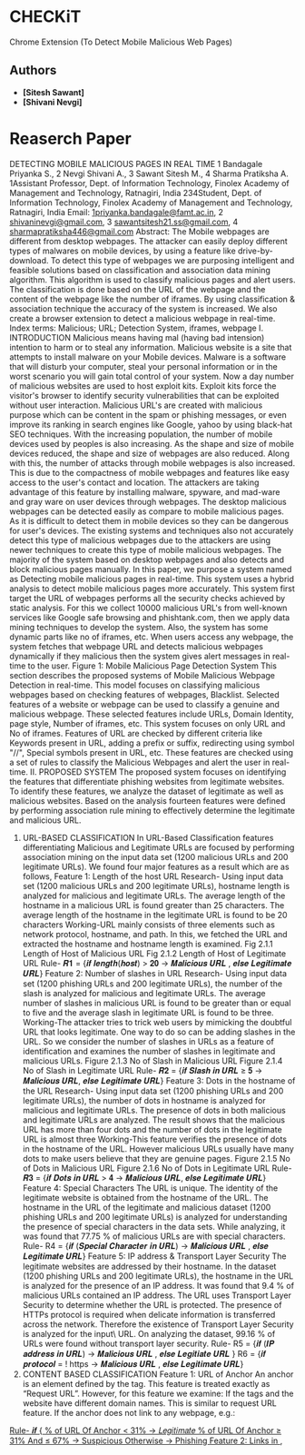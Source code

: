 # CHECKiT
Chrome Extension (To Detect Mobile Malicious Web Pages)
## Authors

* **[Sitesh Sawant]**
* **[Shivani Nevgi]**

# Reaserch Paper

DETECTING MOBILE MALICIOUS PAGES IN REAL TIME
1 Bandagale Priyanka S., 2 Nevgi Shivani A.,
3 Sawant Sitesh M., 4 Sharma Pratiksha A.
1Assistant Professor, Dept. of Information Technology, Finolex Academy of Management and Technology,
Ratnagiri, India
234Student, Dept. of Information Technology, Finolex Academy of Management and Technology, Ratnagiri,
India
Email: 1priyanka.bandagale@famt.ac.in, 2
shivaninevgi@gmail.com,
3
sawantsitesh21.ss@gmail.com, 4
sharmapratiksha446@gmail.com
Abstract: The Mobile webpages are different from desktop webpages. The attacker can easily deploy
different types of malwares on mobile devices, by using a feature like drive-by-download. To detect this
type of webpages we are purposing intelligent and feasible solutions based on classification and
association data mining algorithm. This algorithm is used to classify malicious pages and alert users.
The classification is done based on the URL of the webpage and the content of the webpage like the
number of iframes. By using classification & association technique the accuracy of the system is
increased. We also create a browser extension to detect a malicious webpage in real-time.
Index terms: Malicious; URL; Detection System, iframes, webpage
I. INTRODUCTION
Malicious means having mal (having bad intension) intention to harm or to steal any information.
Malicious website is a site that attempts to install malware on your Mobile devices. Malware is a
software that will disturb your computer, steal your personal information or in the worst scenario you
will gain total control of your system. Now a day number of malicious websites are used to host exploit
kits. Exploit kits force the visitor's browser to identify security vulnerabilities that can be exploited
without user interaction. Malicious URL's are created with malicious purpose which can be content in
the spam or phishing messages, or even improve its ranking in search engines like Google, yahoo by
using black-hat SEO techniques.
With the increasing population, the number of mobile devices used by peoples is also increasing. As the
shape and size of mobile devices reduced, the shape and size of webpages are also reduced. Along with
this, the number of attacks through mobile webpages is also increased. This is due to the compactness
of mobile webpages and features like easy access to the user's contact and location. The attackers are
taking advantage of this feature by installing malware, spyware, and mad-ware and gray ware on user
devices through webpages.
The desktop malicious webpages can be detected easily as compare to mobile malicious pages. As it is 
difficult to detect them in mobile devices so they can be dangerous for user's devices. The existing
systems and techniques also not accurately detect this type of malicious webpages due to the attackers
are using newer techniques to create this type of mobile malicious webpages. The majority of the system
based on desktop webpages and also detects and block malicious pages manually.
In this paper, we purpose a system named as Detecting mobile malicious pages in real-time. This system
uses a hybrid analysis to detect mobile malicious pages more accurately. This system first target the
URL of webpages performs all the security checks achieved by static analysis. For this we collect 10000
malicious URL's from well-known services like Google safe browsing and phishtank.com, then we
apply data mining techniques to develop the system. Also, the system has some dynamic parts like no
of iframes, etc. When users access any webpage, the system fetches that webpage URL and detects
malicious webpages dynamically if they malicious then the system gives alert messages in real-time to
the user.
Figure 1: Mobile Malicious Page Detection System
This section describes the proposed systems of Mobile Malicious Webpage Detection in real-time. This
model focuses on classifying malicious webpages based on checking features of webpages, Blacklist.
Selected features of a website or webpage can be used to classify a genuine and malicious webpage.
These selected features include URLs, Domain Identity, page style, Number of iframes, etc. This system
focuses on only URL and No of iframes. Features of URL are checked by different criteria like
Keywords present in URL, adding a prefix or suffix, redirecting using symbol "//", Special symbols
present in URL, etc. These features are checked using a set of rules to classify the Malicious Webpages
and alert the user in real-time.
 II. PROPOSED SYSTEM
The proposed system focuses on identifying the features that differentiate phishing websites from
legitimate websites. To identify these features, we analyze the dataset of legitimate as well as malicious
websites. Based on the analysis fourteen features were defined by performing association rule mining
to effectively determine the legitimate and malicious URL.

1. URL-BASED CLASSIFICATION
In URL-Based Classification features differentiating Malicious and Legitimate URLs are focused by
performing association mining on the input data set (1200 malicious URLs and 200 legitimate URLs).
We found four major features as a result which are as follows,
Feature 1: Length of the host URL
Research- Using input data set (1200 malicious URLs and 200 legitimate URLs), hostname length is
analyzed for malicious and legitimate URLs. The average length of the hostname in a malicious URL is
found greater than 25 characters. The average length of the hostname in the legitimate URL is found to
be 20 characters
Working-URL mainly consists of three elements such as network protocol, hostname, and path. In this,
we fetched the URL and extracted the hostname and hostname length is examined.
Fig 2.1.1 Length of Host of Malicious URL
Fig 2.1.2 Length of Host of Legitimate URL
Rule- 𝑹𝟏 = {𝒊𝒇 𝒍𝒆𝒏𝒈𝒕𝒉(𝒉𝒐𝒔𝒕) > 𝟐𝟎 → 𝑴𝒂𝒍𝒊𝒄𝒊𝒐𝒖𝒔 𝑼𝑹𝑳 , 𝒆𝒍𝒔𝒆 𝑳𝒆𝒈𝒊𝒕𝒊𝒎𝒂𝒕𝒆 𝑼𝑹𝑳}
Feature 2: Number of slashes in URL
Research- Using input data set (1200 phishing URLs and 200 legitimate URLs), the number of the slash
is analyzed for malicious and legitimate URLs. The average number of slashes in malicious URL is
found to be greater than or equal to five and the average slash in legitimate URL is found to be three.
Working-The attacker tries to trick web users by mimicking the doubtful URL that looks legitimate.
One way to do so can be adding slashes in the URL. So we consider the number of slashes in URLs as
a feature of identification and examines the number of slashes in legitimate and malicious URLs.
Figure 2.1.3 No of Slash in Malicious URL
Figure 2.1.4 No of Slash in Legitimate URL
Rule- 𝑹𝟐 = {𝒊𝒇 𝑺𝒍𝒂𝒔𝒉 𝒊𝒏 𝑼𝑹𝑳 ≥ 𝟓 → 𝑴𝒂𝒍𝒊𝒄𝒊𝒐𝒖𝒔 𝑼𝑹𝑳, 𝒆𝒍𝒔𝒆 𝑳𝒆𝒈𝒊𝒕𝒊𝒎𝒂𝒕𝒆 𝑼𝑹𝑳}
Feature 3: Dots in the hostname of the URL
Research- Using input data set (1200 phishing URLs and 200 legitimate URLs), the number of dots in
hostname is analyzed for malicious and legitimate URLs. The presence of dots in both malicious and
legitimate URLs are analyzed. The result shows that the malicious URL has more than four dots and the
number of dots in the legitimate URL is almost three
Working-This feature verifies the presence of dots in the hostname of the URL. However malicious
URLs usually have many dots to make users believe that they are genuine pages.
Figure 2.1.5 No of Dots in Malicious URL
Figure 2.1.6 No of Dots in Legitimate URL
Rule- 𝑹𝟑 = {𝒊𝒇 𝑫𝒐𝒕𝒔 𝒊𝒏 𝑼𝑹𝑳 > 𝟒 → 𝑴𝒂𝒍𝒊𝒄𝒊𝒐𝒖𝒔 𝑼𝑹𝑳, 𝒆𝒍𝒔𝒆 𝑳𝒆𝒈𝒊𝒕𝒊𝒎𝒂𝒕𝒆 𝑼𝑹𝑳}
Feature 4: Special Characters
The URL is unique. The identity of the legitimate website is obtained from the hostname of the URL.
The hostname in the URL of the legitimate and malicious dataset (1200 phishing URLs and 200
legitimate URLs) is analyzed for understanding the presence of special characters in the data sets. While
analyzing, it was found that 77.75 % of malicious URLs are with special characters.
Rule- R4 = {𝒊𝒇 (𝑺𝒑𝒆𝒄𝒊𝒂𝒍 𝑪𝒉𝒂𝒓𝒂𝒄𝒕𝒆𝒓 𝒊𝒏 𝑼𝑹𝑳) → 𝑴𝒂𝒍𝒊𝒄𝒊𝒐𝒖𝒔 𝑼𝑹𝑳 , 𝒆𝒍𝒔𝒆 𝑳𝒆𝒈𝒊𝒕𝒊𝒎𝒂𝒕𝒆 𝑼𝑹𝑳}
Feature 5: IP address & Transport Layer Security
The legitimate websites are addressed by their hostname. In the dataset (1200 phishing URLs and 200
legitimate URLs), the hostname in the URL is analyzed for the presence of an IP address. It was found
that 9.4 % of malicious URLs contained an IP address.
The URL uses Transport Layer Security to determine whether the URL is protected. The presence of
HTTPs protocol is required when delicate information is transferred across the network. Therefore the
existence of Transport Layer Security is analyzed for the input\ URL. On analyzing the dataset, 99.16
% of URLs were found without transport layer security.
Rule- R5 = {𝒊𝒇 (𝑰𝑷 𝒂𝒅𝒅𝒓𝒆𝒔𝒔 𝒊𝒏 𝑼𝑹𝑳) → 𝑴𝒂𝒍𝒊𝒄𝒊𝒐𝒖𝒔 𝑼𝑹𝑳 , 𝒆𝒍𝒔𝒆 𝑳𝒆𝒈𝒊𝒕𝒊𝒂𝒕𝒆 𝑼𝑹𝑳 }
 R6 = {𝒊𝒇 𝒑𝒓𝒐𝒕𝒐𝒄𝒐𝒍 = ! https → 𝑴𝒂𝒍𝒊𝒄𝒊𝒐𝒖𝒔 𝑼𝑹𝑳 , 𝒆𝒍𝒔𝒆 𝑳𝒆𝒈𝒊𝒕𝒊𝒎𝒂𝒕𝒆 𝑼𝑹𝑳}
2. CONTENT BASED CLASSIFICATION
Feature 1: URL of Anchor
An anchor is an element defined by the <a> tag. This feature is treated exactly as “Request URL”.
However, for this feature we examine:
If the <a> tags and the website have different domain names. This is similar to request URL feature.
If the anchor does not link to any webpage, e.g.:
<a href=“#”>
<a href=“#content”>
<a href=“#skip”>
<a href=“JavaScript ::void(0)”>
Rule- 𝒊𝒇 {
% of URL Of Anchor < 31% → 𝐿𝑒𝑔𝑖𝑡𝑖𝑚𝑎𝑡𝑒
% of URL Of Anchor ≥ 31% And ≤ 67% → Suspicious
Otherwise → Phishing
Feature 2: Links in <Meta>, <Script> and <Link> tags
Given that our investigation covers all angles likely to be used in the webpage source code, we find
that it is common for legitimate websites to use <Meta> tags to offer metadata about the HTML
document; <Script> tags to create a client side script; and <Link> tags to retrieve other web resources.
It is expected that these tags are linked to the same domain of the webpage.
RuleIF{
% of Links in " < Meta > "," < Script > " and " < Link>" < 17% → Legitimate
% of Links in < Meta > "," < Script > " and " < Link>" ≥ 17% And ≤ 81% → Suspicious
Otherwise → Phishing
Feature 3:Submitting Information to Email
Web form allows a user to submit his personal information that is directed to a server for processing. A
phisher might redirect the user’s information to his personal email. To that end, a server-side script
language might be used such as “mail()” function in PHP. One more client-side function that might be
used for this purpose is the “mailto:” function.
Rule: IF{
Using "mail()" or "mailto:" Function to Submit User Information → Phishing
Otherwise → Legitimate
3. PAGE RANK BASED CLASSIFICATION
In PAGE RANK BASED Classification Input URL is first classified with URL based classification
and then checked with the Top 1 Million Website URL Database provided by Alexa. This database
contains all the URLs starting from alphabet A to Z and 0 to 9. If the database contains this URL
means it is Legitimate otherwise it can be Malicious. This classification feature is added to increase
the accuracy of the result by URL based classification.
Figure 2.2.1 Tables of Alphabetical Data
Figure 2.2.2 Data stored in table
III. FUTURE WORK
After studying all the techniques related to the detection of mobile malicious webpages, we conclude
that using only static or dynamic analysis technique is useful but not able to detect malicious pages
accurately. So we will use a hybrid approach to detect mobile malicious webpages by checking its
URL as well as some of the page content, which will more accurately detect mobile webpages in realtime. This system can further develop to detect phishing attacks in the presence of embedded objects
like flash. Also various strategies for discovering malicious pages should be design further to improve
performance. The accuracy of the system can also be increased using new techniques
IV. REFERENCES
[1] CHAITRALI AMRUTKAR, YOUNG SEUK KIM, PATRICK TRATNOR, “Detecting Mobile
Malicious Webpages in Real Time,” IEEE Transaction on Mobile Computing,2016.Science and
Software Engineering, Volume 3, Issue 7, July 2013
[2] G. ASHOK KUMAR, A. VENU GOPAL, I. ABHILASH BALU, M. M. V. VAMSI, “Detecting
Mobile Malicious Webpages in Real Time,” International Journal of Engineering Research in
Computer Science and Engineering (IJERCSE) Vol 5,Issue 4, April 2018.
[3] M. ANANTHA RAMAN, R. ANIL KUMAR, S. GOWRI SHANKAR, P. DEVENDRAM,
“Detecting Malicious Web Pages in Real Time,” International Journal of Innovative Research in
Science, Engineering And Technology, vol. 7, Special Issue 2, March 2018.
[4] ABDULGANI ALI AHMED and NIK QUOSTHONI SUNAIDI, “Malicious Website Detection: A
Review,” International of Forensic Science And Criminal Investigation ISSN: 2476-1311, volume- 7
Issue 3 February 2018.
[5] DR. JITENDRA AGARWAL, DR. SHIKHA AGARWAL, ANURAG AWATHE, DR. SANJEEV
SHARMA, “Malicious Web Page Detection through Classification Technique: A Survey”, ILCST,
Vol.8, ISSUE 1, JAN-MARCH 2017.
[6] HEMALI SAMPAT, MANISHA SAHARKAR, AJAY PANDEY and HERAL LOPES,
“Detection Of Phishing Website Using Machine Learning,” International Research Journal of
Engineering and Technology (IRJET), Volume: 05 Issue: 03| Mar-2018.
[7] G. VASANTH KUMAR, U. SESHADRI, “Detection of Phished Websites,” International
Advanced Research Journal in Science, Engineering and Technology. Vol. 1, Issue 2, Octobe
